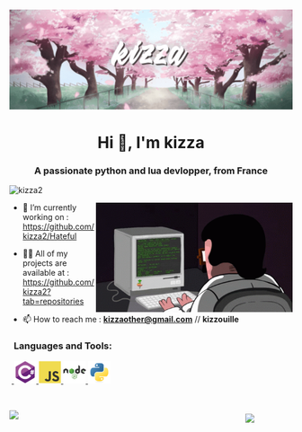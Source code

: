 &#160;&#160;&#160;&#160;&#160;&#160;&#160;&#160;&#160;&#160;&#160;&#160;&#160;&#160;&#160;&#160;&#160;&#160;&#160;&#160;&#160;&#160;&#160;&#160;![logo](https://raw.githubusercontent.com/kizza2/kizza2/main/standard.gif)
<!-- lmao what a shit ??-->
<h1 align="center">Hi 👋, I'm kizza</h1>
<h3 align="center">A passionate python and lua devlopper, from France</h3>

<p align="left"> <img src="https://komarev.com/ghpvc/?username=kizza2&label=Profile%20views&color=0e75b6&style=flat" alt="kizza2" /> </p>

<img align="right" alt="coding" width="350" src="https://raw.githubusercontent.com/kizza2/kizza2/main/hi.gif">
<p>

- 🔭 I’m currently working on : https://github.com/kizza2/Hateful

- 👨‍💻 All of my projects are available at : https://github.com/kizza2?tab=repositories

- 📫 How to reach me : **kizzaother@gmail.com** // **kizzouille**


<h3 align="left">&#160;&#160;Languages and Tools:</h3>
<p align="left"> &#160;<a href="https://www.w3schools.com/cs/" target="_blank" rel="noreferrer"> <img src="https://raw.githubusercontent.com/devicons/devicon/master/icons/csharp/csharp-original.svg" alt="csharp" width="40" height="40"/> </a> <a href="https://developer.mozilla.org/en-US/docs/Web/JavaScript" target="_blank" rel="noreferrer"> <img src="https://raw.githubusercontent.com/devicons/devicon/master/icons/javascript/javascript-original.svg" alt="javascript" width="40" height="40"/> </a> <a href="https://nodejs.org" target="_blank" rel="noreferrer"> <img src="https://raw.githubusercontent.com/devicons/devicon/master/icons/nodejs/nodejs-original-wordmark.svg" alt="nodejs" width="40" height="40"/> </a> <a href="https://www.python.org" target="_blank" rel="noreferrer"> <img src="https://raw.githubusercontent.com/devicons/devicon/master/icons/python/python-original.svg" alt="python" width="40" height="40"/> </a> </p>
<br>



<p>
<img align="left" width="420" src="https://github-readme-stats.vercel.app/api?username=kizza2&show_icons=true&theme=radical">
<img align="middle" width="365" src="https://github-readme-stats.vercel.app/api/top-langs/?username=kizza2&layout=compact"></p>


